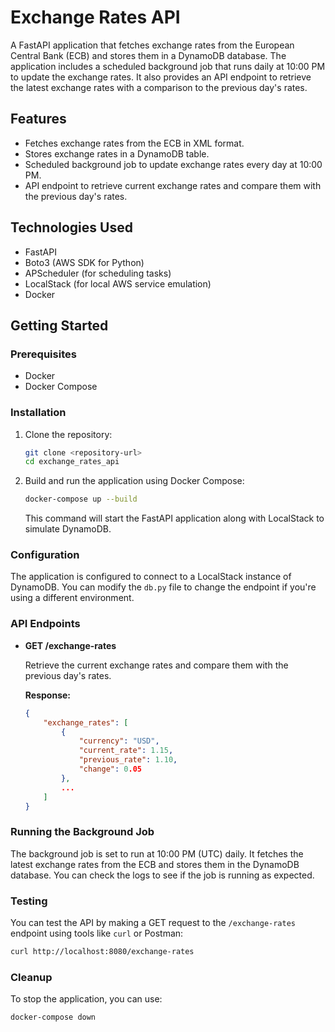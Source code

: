 # Exchange Rates API

A FastAPI application that fetches exchange rates from the European Central Bank (ECB) and stores them in a DynamoDB database. The application includes a scheduled background job that runs daily at 10:00 PM to update the exchange rates. It also provides an API endpoint to retrieve the latest exchange rates with a comparison to the previous day's rates.

## Features

- Fetches exchange rates from the ECB in XML format.
- Stores exchange rates in a DynamoDB table.
- Scheduled background job to update exchange rates every day at 10:00 PM.
- API endpoint to retrieve current exchange rates and compare them with the previous day's rates.

## Technologies Used

- FastAPI
- Boto3 (AWS SDK for Python)
- APScheduler (for scheduling tasks)
- LocalStack (for local AWS service emulation)
- Docker

## Getting Started

### Prerequisites

- Docker
- Docker Compose

### Installation

1. Clone the repository:

   ```bash
   git clone <repository-url>
   cd exchange_rates_api
   ```

2. Build and run the application using Docker Compose:

   ```bash
   docker-compose up --build
   ```

   This command will start the FastAPI application along with LocalStack to simulate DynamoDB.

### Configuration

The application is configured to connect to a LocalStack instance of DynamoDB. You can modify the `db.py` file to change the endpoint if you're using a different environment.

### API Endpoints

- **GET /exchange-rates**

  Retrieve the current exchange rates and compare them with the previous day's rates.

  **Response:**

  ```json
  {
      "exchange_rates": [
          {
              "currency": "USD",
              "current_rate": 1.15,
              "previous_rate": 1.10,
              "change": 0.05
          },
          ...
      ]
  }
  ```

### Running the Background Job

The background job is set to run at 10:00 PM (UTC) daily. It fetches the latest exchange rates from the ECB and stores them in the DynamoDB database. You can check the logs to see if the job is running as expected.

### Testing

You can test the API by making a GET request to the `/exchange-rates` endpoint using tools like `curl` or Postman:

```bash
curl http://localhost:8080/exchange-rates
```

### Cleanup

To stop the application, you can use:

```bash
docker-compose down
```

